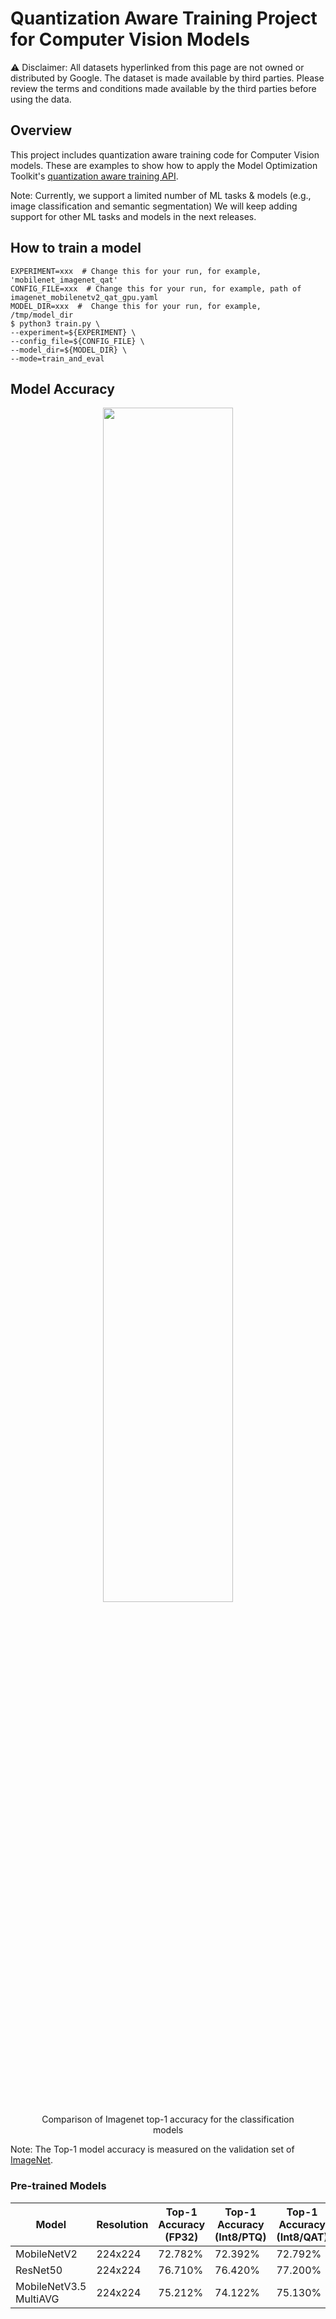 # Quantization Aware Training Project for Computer Vision Models

⚠️ Disclaimer: All datasets hyperlinked from this page are not owned or
distributed by Google. The dataset is made available by third parties.
Please review the terms and conditions made available by the third parties
before using the data.

## Overview

This project includes quantization aware training code for Computer Vision
models. These are examples to show how to apply the Model Optimization Toolkit's
[quantization aware training API](https://www.tensorflow.org/model_optimization/guide/quantization/training).

Note: Currently, we support a limited number of ML tasks & models (e.g., image
classification and semantic segmentation)
We will keep adding support for other ML tasks and models in the next releases.

## How to train a model

```
EXPERIMENT=xxx  # Change this for your run, for example, 'mobilenet_imagenet_qat'
CONFIG_FILE=xxx  # Change this for your run, for example, path of imagenet_mobilenetv2_qat_gpu.yaml
MODEL_DIR=xxx  #  Change this for your run, for example, /tmp/model_dir
$ python3 train.py \
--experiment=${EXPERIMENT} \
--config_file=${CONFIG_FILE} \
--model_dir=${MODEL_DIR} \
--mode=train_and_eval
```

## Model Accuracy

<figure align="center">
<img width=70% src=https://storage.googleapis.com/tf_model_garden/models/qat/images/readme-qat-classification-plot.png>
<figcaption>Comparison of Imagenet top-1 accuracy for the classification models</figcaption>
</figure>

Note: The Top-1 model accuracy is measured on the validation set of [ImageNet](https://www.image-net.org/).


### Pre-trained Models

|Model                 |Resolution|Top-1 Accuracy (FP32)|Top-1 Accuracy (Int8/PTQ)|Top-1 Accuracy (Int8/QAT)|Config                                                                                                                                                              |Download                                                                                                                                        |
|----------------------|----------|---------------------|-------------------------|-------------------------|--------------------------------------------------------------------------------------------------------------------------------------------------------------------|------------------------------------------------------------------------------------------------------------------------------------------------|
|MobileNetV2           |224x224   |72.782%              |72.392%                  |72.792%                  |[config](https://github.com/tensorflow/models/blob/master/official/projects/qat/vision/configs/experiments/image_classification/imagenet_mobilenetv2_qat_gpu.yaml)  |[TFLite(Int8/QAT)](https://storage.googleapis.com/tf_model_garden/vision/mobilenet/v2_1.0_int8/mobilenet_v2_1.00_224_int8.tflite)                    |
|ResNet50              |224x224   |76.710%              |76.420%                  |77.200%                  |[config](https://github.com/tensorflow/models/blob/master/official/projects/qat/vision/configs/experiments/image_classification/imagenet_resnet50_qat_gpu.yaml)     |[TFLite(Int8/QAT)](https://storage.googleapis.com/tf_model_garden/vision/resnet50_imagenet/resnet_50_224_int8.tflite)                                |
|MobileNetV3.5 MultiAVG|224x224   |75.212%              |74.122%                  |75.130%                  |[config](https://github.com/tensorflow/models/blob/master/official/projects/qat/vision/configs/experiments/image_classification/imagenet_mobilenetv3.5_qat_gpu.yaml)|[TFLite(Int8/QAT)](https://storage.googleapis.com/tf_model_garden/vision/mobilenet/v3.5multiavg_1.0_int8/mobilenet_v3.5multiavg_1.00_224_int8.tflite)|

